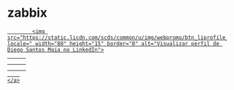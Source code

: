 # zabbix

<a href="https://br.linkedin.com/pub/diego-santos-maia/2b/b60/173">
      
          
          
          
            <img src="https://static.licdn.com/scds/common/u/img/webpromo/btn_liprofile_blue_80x15_pt_BR.png?locale=" width="80" height="15" border="0" alt="Visualizar perfil de Diego Santos Maia no LinkedIn">
          
          
          
        
    </a>
